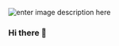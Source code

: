![enter image description here](https://scontent.fupg6-1.fna.fbcdn.net/v/t39.30808-6/273146627_4848181381935365_3594060868817847203_n.png?_nc_cat=108&ccb=1-5&_nc_sid=e3f864&_nc_eui2=AeFzIdZ1QENgoh7-b3bJVyeDFzHE2GK_LP0XMcTYYr8s_ZLBkQhJ5X8L13Z3CvpBMqPZa0J95kizgZn5A848saJw&_nc_ohc=-vkS--YSl1QAX8aTDN-&_nc_ht=scontent.fupg6-1.fna&oh=00_AT_locrss5_NtOO1GxBPZvLIawcRS8zHJSCvcr4CPur6tg&oe=61FED60C)
### Hi there 👋

<!--
**mubarakabaz/mubarakabaz** is a ✨ _special_ ✨ repository because its `README.md` (this file) appears on your GitHub profile.

Here are some ideas to get you started:

- 🔭 I’m currently working on ...
- 🌱 I’m currently learning ...
- 👯 I’m looking to collaborate on ...
- 🤔 I’m looking for help with ...
- 💬 Ask me about ...
- 📫 How to reach me: ...
- 😄 Pronouns: ...
- ⚡ Fun fact: ...
-->
